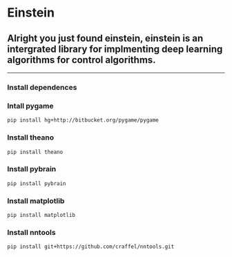 # Einstein
## Alright you just found einstein, einstein is an intergrated library for implmenting deep learning algorithms for control algorithms.
---
### Install dependences
### Intall pygame
```
pip install hg+http://bitbucket.org/pygame/pygame
```
### Install theano
```
pip install theano
```
### Install pybrain
```
pip install pybrain
```
### Install matplotlib
```
pip install matplotlib
```
### Install nntools
```
pip install git+https://github.com/craffel/nntools.git
```
